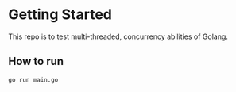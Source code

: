 # Getting Started
This repo is to test multi-threaded, concurrency abilities of Golang.

## How to run
```go run main.go```
